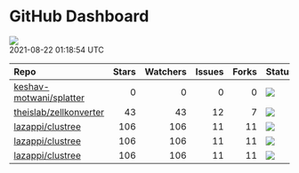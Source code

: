 GitHub Dashboard
================

![](https://github.com/lazappi/gh-dashboard/workflows/Render%20Status/badge.svg)  
2021-08-22 01:18:54 UTC

| Repo                                                                  | Stars | Watchers | Issues | Forks | Status                                                                                                                                                  | Commit                                                                                                                                              |
| :-------------------------------------------------------------------- | ----: | -------: | -----: | ----: | :------------------------------------------------------------------------------------------------------------------------------------------------------ | :-------------------------------------------------------------------------------------------------------------------------------------------------- |
| [keshav-motwani/splatter](https://github.com/keshav-motwani/splatter) |     0 |        0 |      0 |     0 | [![](https://github.com/Oshlack/splatter/workflows/R-CMD-check-bioc/badge.svg)](https://github.com/Oshlack/splatter/actions/runs/1148061657)            | <a href="https://github.com/keshav-motwani/splatter/commit/fa2332d9be28e361cb3608befb157d3182ab02b3" title="update example">fa2332</a>              |
| [theislab/zellkonverter](https://github.com/theislab/zellkonverter)   |    43 |       43 |     12 |     7 | [![](https://github.com/theislab/zellkonverter/workflows/R-CMD-check-bioc/badge.svg)](https://github.com/theislab/zellkonverter/actions/runs/959874353) | <a href="https://github.com/theislab/zellkonverter/commit/8a4f8557790f41605b70e974b36fe6f26fbff9bc" title="Merge branch 'RELEASE_3_13'">8a4f85</a>  |
| [lazappi/clustree](https://github.com/lazappi/clustree)               |   106 |      106 |     11 |    11 | [![](https://github.com/lazappi/clustree/workflows/R-CMD-check/badge.svg)](https://github.com/lazappi/clustree/actions/runs/450958999)                  | <a href="https://github.com/lazappi/clustree/commit/df3f57713c44cf2254aa64f889c4b376cd01e7df" title="Update CI (#68)">df3f57</a>                    |
| [lazappi/clustree](https://github.com/lazappi/clustree)               |   106 |      106 |     11 |    11 | [![](https://github.com/lazappi/clustree/workflows/pkgdown/badge.svg)](https://github.com/lazappi/clustree/actions/runs/450887969)                      | <a href="https://github.com/lazappi/clustree/commit/887e1d05ecf7dcf22b3beea3b513b8ed287cf47e" title="Run test coverage GHA on ci branch">887e1d</a> |
| [lazappi/clustree](https://github.com/lazappi/clustree)               |   106 |      106 |     11 |    11 | [![](https://github.com/lazappi/clustree/workflows/test-coverage/badge.svg)](https://github.com/lazappi/clustree/actions/runs/450959002)                | <a href="https://github.com/lazappi/clustree/commit/df3f57713c44cf2254aa64f889c4b376cd01e7df" title="Update CI (#68)">df3f57</a>                    |
